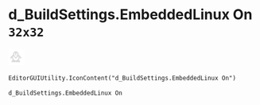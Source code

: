 # d_BuildSettings.EmbeddedLinux On `32x32`
<img src="/img/d_BuildSettings.EmbeddedLinux%20On.png" width=32 height=32>

``` CSharp
EditorGUIUtility.IconContent("d_BuildSettings.EmbeddedLinux On")
```
```
d_BuildSettings.EmbeddedLinux On
```
